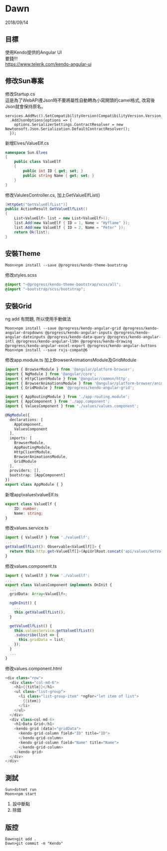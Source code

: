 # Dawn
2018/09/14
## 目標
使用Kendo提供的Angular UI  
要錢!!!  
https://www.telerik.com/kendo-angular-ui
## 修改Sun專案
修改Startup.cs  
這是為了WebAPI產Json時不要將屬性自動轉為小寫開頭的camel格式, 改寫後Json就會保持原名。
```
services.AddMvc().SetCompatibilityVersion(CompatibilityVersion.Version_2_1)
  .AddJsonOptions(options => {
    options.SerializerSettings.ContractResolver = new Newtonsoft.Json.Serialization.DefaultContractResolver();
  });
```
新增Elves/ValueElf.cs
```cs
namespace Sun.Elves
{
    public class ValueElf
    {
        public int ID { get; set; }
        public string Name { get; set; }
    }
}
```
修改ValulesController.cs, 加上GetValueElfList()
```cs
[HttpGet("GetValueElfList")]
public ActionResult GetValueElfList()
{
    List<ValueElf> list = new List<ValueElf>();
    list.Add(new ValueElf { ID = 1, Name = "Hyflame" });
    list.Add(new ValueElf { ID = 2, Name = "Peter" });
    return Ok(list);
}
```
## 安裝Theme
```
Moon>npm install --save @progress/kendo-theme-bootstrap
```
修改styles.scss
```scss
@import "~@progress/kendo-theme-bootstrap/scss/all";
@import "~bootstrap/scss/bootstrap";
```
## 安裝Grid
ng add 有問題, 所以使用手動做法
```
Moon>npm install --save @progress/kendo-angular-grid @progress/kendo-angular-dropdowns @progress/kendo-angular-inputs @progress/kendo-angular-dateinputs @progress/kendo-data-query @progress/kendo-angular-intl @progress/kendo-angular-l10n @progress/kendo-drawing @progress/kendo-angular-excel-export @progress/kendo-angular-buttons
Moon>npm install --save rxjs-compat@6
```
修改app.module.ts 
加上BrowserAnimationsModule及GridModule
```ts
import { BrowserModule } from '@angular/platform-browser';
import { NgModule } from '@angular/core';
import { HttpClientModule } from '@angular/common/http';
import { BrowserAnimationsModule } from '@angular/platform-browser/animations';
import { GridModule } from '@progress/kendo-angular-grid';

import { AppRoutingModule } from './app-routing.module';
import { AppComponent } from './app.component';
import { ValuesComponent } from './values/values.component';

@NgModule({
  declarations: [
    AppComponent,
    ValuesComponent
  ],
  imports: [
    BrowserModule,
    AppRoutingModule,
    HttpClientModule,
    BrowserAnimationsModule,
    GridModule
  ],
  providers: [],
  bootstrap: [AppComponent]
})
export class AppModule { }
```
新增app\values\valueElf.ts
```ts
export class ValueElf {
    ID: number;
    Name: string;
}
```
修改values.service.ts
```ts
import { ValueElf } from './valueElf';
...
getValueElfList(): Observable<ValueElf[]> {
  return this.http.get<ValueElf[]>(ApiUrlRoot.concat('api/values/GetValueElfList'));
}
```
修改values.component.ts
```ts
import { ValueElf } from './valueElf';
...
export class ValuesComponent implements OnInit {
  ...
  gridData: Array<ValueElf>;

  ngOnInit() {
    ...
    this.getValueElfList();
  }

  getValueElfList() {
    this.valuesService.getValueElfList()
    .subscribe(list => {
      this.gridData = list;
    });
  }
  ...
}

```
修改values.component.html
```cs
<div class="row">
  <div class="col-md-6">
    <h1>{{title}}</h1>
    <ul class="list-group">
      <li class="list-group-item" *ngFor="let item of list">
        {{item}}
      </li>
    </ul>
  </div>
  <div class=col-md-6>
    <h1>Data Grid</h1>
    <kendo-grid [data]="gridData">
      <kendo-grid-column field="ID" title="ID">
      </kendo-grid-column>
      <kendo-grid-column field="Name" title="Name">
      </kendo-grid-column>
    </kendo-grid>
  </div>
</div>
```
## 測試
```
Sun>dotnet run
Moon>npm start
```
1. 設中斷點
2. 除錯

## 版控
```
Dawn>git add .
Dawn>git commit -m "Kendo"
```